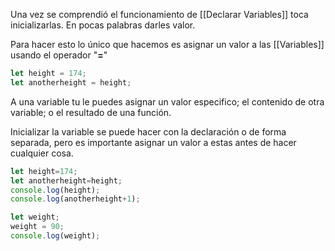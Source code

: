 Una vez se comprendió el funcionamiento de [[Declarar Variables]] toca inicializarlas. En pocas palabras darles valor. 

Para hacer esto lo único que hacemos es asignar un valor a las [[Variables]] usando el operador "**=**" 

~~~JavaScript
let height = 174;
let anotherheight = height;
~~~

A una variable tu le puedes asignar un valor especifico; el contenido de otra variable; o el resultado de una función. 

Inicializar la variable se puede hacer con la declaración o de forma separada, pero es importante asignar un valor a estas antes de hacer cualquier cosa. 

~~~JavaScript
let height=174;
let anotherheight=height;
console.log(height);
console.log(anotherheight+1);

let weight;
weight = 90;
console.log(weight);
~~~

